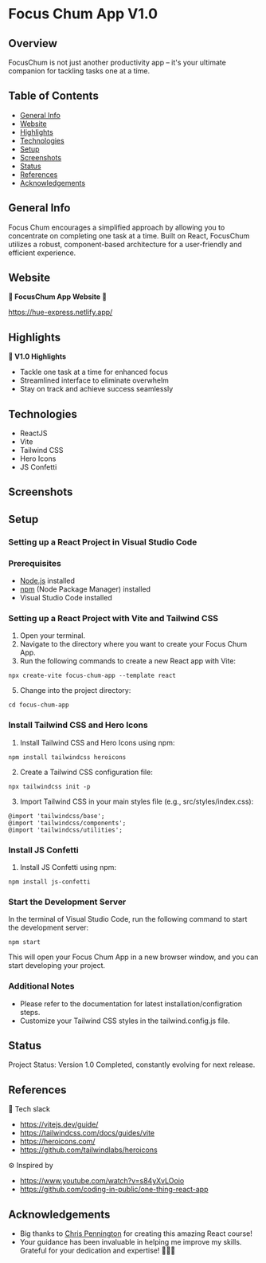 # Focus Chum App V1.0

## Overview

FocusChum is not just another productivity app – it's your ultimate companion for tackling tasks one at a time. 

## Table of Contents

- [General Info](#general-info)
- [Website](#website)
- [Highlights](#Highlights)
- [Technologies](#technologies)
- [Setup](#setup)
- [Screenshots](#screenshots)
- [Status](#status)
- [References](#references)
- [Acknowledgements](#acknowledgements)

## General Info

 Focus Chum encourages a simplified approach by allowing you to concentrate on completing one task at a time. Built on React, FocusChum utilizes a robust, component-based architecture for a user-friendly and efficient experience.

## Website

**🎉 FocusChum App Website 🎉**

https://hue-express.netlify.app/


## Highlights

**🚀 V1.0 Highlights**

- Tackle one task at a time for enhanced focus
- Streamlined interface to eliminate overwhelm
- Stay on track and achieve success seamlessly


## Technologies

- ReactJS
- Vite 
- Tailwind CSS 
- Hero Icons
- JS Confetti

## Screenshots


## Setup

### Setting up a React Project in Visual Studio Code

### Prerequisites
- [Node.js](https://nodejs.org/) installed
- [npm](https://www.npmjs.com/) (Node Package Manager) installed
- Visual Studio Code installed

### Setting up a React Project with Vite and Tailwind CSS 
1. Open your terminal.
2. Navigate to the directory where you want to create your Focus Chum App.
3. Run the following commands to create a new React app with Vite:

```
npx create-vite focus-chum-app --template react

```
5. Change into the project directory:

```
cd focus-chum-app

```
### Install Tailwind CSS and Hero Icons

1. Install Tailwind CSS and Hero Icons using npm:

```
npm install tailwindcss heroicons

```
2. Create a Tailwind CSS configuration file:
```
npx tailwindcss init -p

```
3. Import Tailwind CSS in your main styles file (e.g., src/styles/index.css):

```
@import 'tailwindcss/base';
@import 'tailwindcss/components';
@import 'tailwindcss/utilities';

```

### Install JS Confetti

1. Install JS Confetti using npm:

```
npm install js-confetti

```

### Start the Development Server
In the terminal of Visual Studio Code, run the following command to start the development server:

```
npm start

```
This will open your Focus Chum App in a new browser window, and you can start developing your project.

### Additional Notes
- Please refer to the documentation for latest installation/configration steps.
- Customize your Tailwind CSS styles in the tailwind.config.js file.

## Status

Project Status: Version 1.0 Completed, constantly evolving for next release. 

## References

🔗 Tech slack
- https://vitejs.dev/guide/ 
- https://tailwindcss.com/docs/guides/vite
- https://heroicons.com/ 
- https://github.com/tailwindlabs/heroicons 

⚙️ Inspired by 
- https://www.youtube.com/watch?v=s84yXvLOoio
- https://github.com/coding-in-public/one-thing-react-app 

## Acknowledgements
- Big thanks to [Chris Pennington](https://twitter.com/cpenned) for creating this amazing React course! 
- Your guidance has been invaluable in helping me improve my skills. Grateful for your dedication and expertise! 🙏🏻🫡